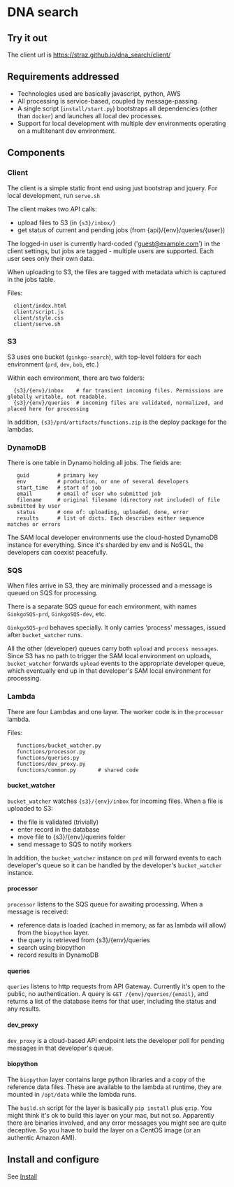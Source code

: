 # DNA search

## Try it out

The client url is https://straz.github.io/dna_search/client/

## Requirements addressed

* Technologies used are basically javascript, python, AWS
* All processing is service-based, coupled by message-passing.
* A single script (`install/start.py`) bootstraps all dependencies (other than `docker`) and launches all local dev processes.
* Support for local development with multiple dev environments operating on a multitenant dev environment.

## Components

### Client

The client is a simple static front end using just bootstrap and jquery.
For local development, run `serve.sh`

The client makes two API calls:
  * upload files to S3 (in `{s3}/inbox/`)
  * get status of current and pending jobs (from {api}/{env}/queries/{user})

The logged-in user is currently hard-coded ('guest@example.com') in the client settings,
but jobs are tagged - multiple users are supported. Each user sees only their own data.

When uploading to S3, the files are tagged with metadata which is captured in the jobs table.

Files:
```
  client/index.html
  client/script.js
  client/style.css
  client/serve.sh
```

### S3

S3 uses one bucket (`ginkgo-search`), with top-level folders for each environment (`prd`, `dev`, `bob`, etc.)

Within each environment, there are two folders:
```
  {s3}/{env}/inbox    # for transient incoming files. Permissions are globally writable, not readable.
  {s3}/{env}/queries  # incoming files are validated, normalized, and placed here for processing
```
In addition, `{s3}/prd/artifacts/functions.zip` is the deploy package for the lambdas.

### DynamoDB

There is one table in Dynamo holding all jobs. The fields are:

```
   guid         # primary key
   env          # production, or one of several developers
   start_time   # start of job
   email        # email of user who submitted job
   filename     # original filename (directory not included) of file submitted by user
   status       # one of: uploading, uploaded, done, error
   results      # list of dicts. Each describes either sequence matches or errors
```

The SAM local developer environments use the cloud-hosted DynamoDB instance for everything.
Since it's sharded by env and is NoSQL, the developers can coexist peacefully.

### SQS

When files arrive in S3, they are minimally processed and a message is queued on SQS for processing.

There is a separate SQS queue for each environment, with names `GinkgoSQS-prd`, `GinkgoSQS-dev`, etc.

`GinkgoSQS-prd` behaves specially. It only carries 'process' messages, issued after `bucket_watcher` runs.

All the other (developer) queues carry both `upload` and `process messages`. Since S3 has no path to trigger
the SAM local environment on uploads, `bucket_watcher` forwards `upload` events to the appropriate developer
queue, which eventually end up in that developer's SAM local environment for processing.

### Lambda

There are four Lambdas and one layer.
The worker code is in the `processor` lambda.

Files:
```
   functions/bucket_watcher.py
   functions/processor.py
   functions/queries.py
   functions/dev_proxy.py
   functions/common.py       # shared code

```

#### bucket_watcher

`bucket_watcher` watches `{s3}/{env}/inbox` for incoming files. When a file is uploaded to S3:
 * the file is validated (trivially)
 * enter record in the database
 * move file to {s3}/{env}/queries folder
 * send message to SQS to notify workers

In addition, the `bucket_watcher` instance on `prd` will forward events to each developer's queue
so it can be handled by the developer's `bucket_watcher` instance.

#### processor

`processor` listens to the SQS queue for awaiting processing. When a message is received:
 * reference data is loaded (cached in memory, as far as lambda will allow) from the `biopython` layer.
 * the query is retrieved from {s3}/{env}/queries
 * search using biopython
 * record results in DynamoDB

#### queries

`queries` listens to http requests from API Gateway. Currently it's open to the public, no authentication.
A query is `GET /{env}/queries/{email}`, and returns a list of the database items for that user, including
the status and any results.


#### dev_proxy

`dev_proxy` is a cloud-based API endpoint lets the developer poll for pending messages in that
developer's queue.

#### biopython

The `biopython` layer contains large python libraries and a copy of the reference data files.
These are available to the lambda at runtime, they are mounted in `/opt/data` while the lambda runs.

The `build.sh` script for the layer is basically `pip install` plus `gzip`. You might think it's ok
to build this layer on your mac, but not so. Apparently there are binaries involved, and any error
messages you might see are quite deceptive. So you have to build the layer on a CentOS image
(or an authentic Amazon AMI).

## Install and configure

See [Install](install/readme.md)

